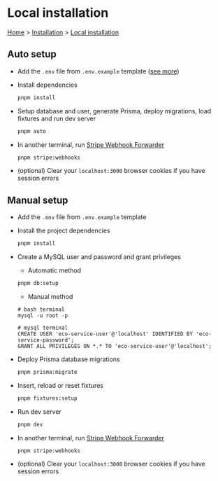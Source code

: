 # Local installation

[Home](../../README.md) > [Installation](../installation.md) > [Local installation](./local.md)

## Auto setup

- Add the `.env` file from `.env.example` template ([see more](../environment-variables.md))

- Install dependencies

    ```bash
    pnpm install
    ```

- Setup database and user, generate Prisma, deploy migrations, load fixtures and run dev server

    ```bash
    pnpm auto
    ```

- In another terminal, run [Stripe Webhook Forwarder](https://docs.stripe.com/webhooks/quickstart)

    ```bash
    pnpm stripe:webhooks
    ```

- (optional) Clear your `localhost:3000` browser cookies if you have session errors

## Manual setup

- Add the `.env` file from `.env.example` template

- Install the project dependencies

    ```bash
    pnpm install
    ```

- Create a MySQL user and password and grant privileges

    - Automatic method

    ```bash
    pnpm db:setup
    ```

    - Manual method

    ```
    # bash terminal
    mysql -u root -p

    # mysql terminal
    CREATE USER 'eco-service-user'@'localhost' IDENTIFIED BY 'eco-service-password';
    GRANT ALL PRIVILEGES ON *.* TO 'eco-service-user'@'localhost';
    ```

- Deploy Prisma database migrations

    ```bash
    pnpm prisma:migrate
    ```

- Insert, reload or reset fixtures

    ```bash
    pnpm fixtures:setup
    ```

- Run dev server

    ```bash
    pnpm dev
    ```

- In another terminal, run [Stripe Webhook Forwarder](https://docs.stripe.com/webhooks/quickstart)

    ```bash
    pnpm stripe:webhooks
    ```

- (optional) Clear your `localhost:3000` browser cookies if you have session errors
